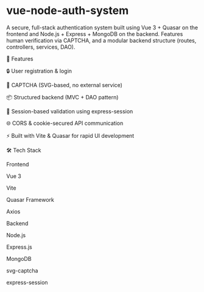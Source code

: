 # vue-node-auth-system

A secure, full-stack authentication system built using Vue 3 + Quasar on the frontend and Node.js + Express + MongoDB on the backend. Features human verification via CAPTCHA, and a modular backend structure (routes, controllers, services, DAO).

🚀 Features

🔒 User registration & login

🤖 CAPTCHA (SVG-based, no external service)

📦 Structured backend (MVC + DAO pattern)

📄 Session-based validation using express-session

🌐 CORS & cookie-secured API communication

⚡ Built with Vite & Quasar for rapid UI development

🛠️ Tech Stack

Frontend

Vue 3

Vite

Quasar Framework

Axios

Backend

Node.js

Express.js

MongoDB

svg-captcha

express-session